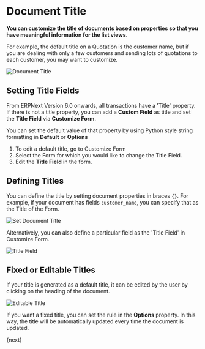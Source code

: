 <!-- add-breadcrumbs -->
# Document Title

**You can customize the title of documents based on properties so that you have meaningful information for the list views.**

For example, the default title on a Quotation is the customer name, but if you are dealing with only a few customers and sending lots of quotations to each customer, you may want to customize.

![Document Title](/docs/v13/assets/img/customize/document-title.png)

## Setting Title Fields

From ERPNext Version 6.0 onwards, all transactions have a 'Title' property. If there is not a title property, you can add a **Custom Field** as title and set the **Title Field** via **Customize Form**.

You can set the default value of that property by using Python style string formatting in **Default** or **Options**

1. To edit a default title, go to Customize Form
2. Select the Form for which you would like to change the Title Field.
3. Edit the **Title Field** in the form.

## Defining Titles

You can define the title by setting document properties in braces `{}`. For example, if your document has fields `customer_name`, you can specify that as the Title of the Form.

![Set Document Title](/docs/v13/assets/img/customize/set-document-title.gif)

Alternatively, you can also define a particular field as the 'Title Field' in Customize Form.

![Title Field](/docs/v13/assets/img/customize/title-field-in-view-settings.png)    

## Fixed or Editable Titles

If your title is generated as a default title, it can be edited by the user by clicking on the heading of the document.

<img class="screenshot" alt = "Editable Title"
    src="{{docs_base_url}}/v13/assets/img/customize/customize-document title.gif">

If you want a fixed title, you can set the rule in the **Options** property. In this way, the title will be automatically updated every time the document is updated.

{next}
